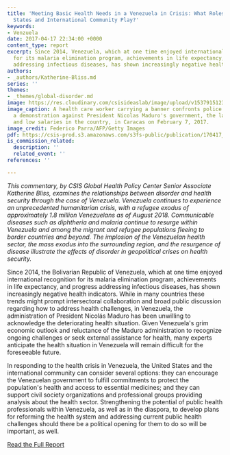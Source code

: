 ```yaml
---
title: 'Meeting Basic Health Needs in a Venezuela in Crisis: What Roles Can the United
  States and International Community Play?'
keywords:
- Venzuela
date: 2017-04-17 22:34:00 +0000
content_type: report
excerpt: Since 2014, Venezuela, which at one time enjoyed international recognition
  for its malaria elimination program, achievements in life expectancy, and progress
  addressing infectious diseases, has shown increasingly negative health indicators.
authors:
- _authors/Katherine-Bliss.md
series: ''
themes:
- _themes/global-disorder.md
image: https://res.cloudinary.com/csisideaslab/image/upload/v1537915123/health-commission/GettyImages-634138758.jpg
image_caption: A health care worker carrying a banner confronts police agents during
  a demonstration against President Nicolas Maduro's government, the lack of medicines
  and low salaries in the country, in Caracas on February 7, 2017.
image_credit: Federico Parra/AFP/Getty Images
pdf: https://csis-prod.s3.amazonaws.com/s3fs-public/publication/170417_Bliss_HealthNeedsVenezuela_Web.pdf
is_commission_related:
  description: ''
  related_event: ''
references: ''

---
```

_This commentary, by CSIS Global Health Policy Center Senior Associate Katherine Bliss, examines the relationships between disorder and health security through the case of Venezuela. Venezuela continues to experience an unprecedented humanitarian crisis, with a refugee exodus of approximately 1.8 million Venezuelans as of August 2018. Communicable diseases such as diphtheria and malaria continue to resurge within Venezuela and among the migrant and refugee populations fleeing to border countries and beyond. The implosion of the Venezuelan health sector, the mass exodus into the surrounding region, and the resurgence of disease illustrate the effects of disorder in geopolitical crises on health security._

Since 2014, the Bolivarian Republic of Venezuela, which at one time enjoyed international recognition for its malaria elimination program, achievements in life expectancy, and progress addressing infectious diseases, has shown increasingly negative health indicators. While in many countries these trends might prompt intersectoral collaboration and broad public discussion regarding how to address health challenges, in Venezuela, the administration of President Nicolás Maduro has been unwilling to acknowledge the deteriorating health situation. Given Venezuela's grim economic outlook and reluctance of the Maduro administration to recognize ongoing challenges or seek external assistance for health, many experts anticipate the health situation in Venezuela will remain difficult for the foreseeable future.

In responding to the health crisis in Venezuela, the United States and the international community can consider several options: they can encourage the Venezuelan government to fulfill commitments to protect the population's health and access to essential medicines; and they can support civil society organizations and professional groups providing analysis about the health sector. Strengthening the potential of public health professionals within Venezuela, as well as in the diaspora, to develop plans for reforming the health system and addressing current public health challenges should there be a political opening for them to do so will be important, as well.

<a href="https://csis-prod.s3.amazonaws.com/s3fs-public/publication/170417_Bliss_HealthNeedsVenezuela_Web.pdf" class="btn btn--gray">Read the Full Report</a>